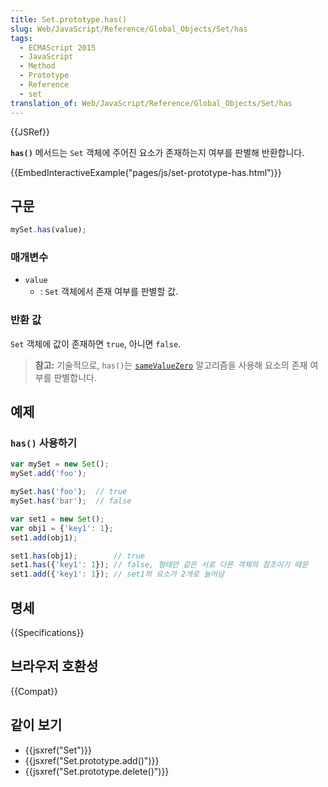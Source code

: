 ```yaml
---
title: Set.prototype.has()
slug: Web/JavaScript/Reference/Global_Objects/Set/has
tags:
  - ECMAScript 2015
  - JavaScript
  - Method
  - Prototype
  - Reference
  - set
translation_of: Web/JavaScript/Reference/Global_Objects/Set/has
---
```


{{JSRef}}

**`has()`** 메서드는 `Set` 객체에 주어진 요소가 존재하는지 여부를 판별해 반환합니다.

{{EmbedInteractiveExample("pages/js/set-prototype-has.html")}}

## 구문

```js
mySet.has(value);
```

### 매개변수

- `value`
  - : `Set` 객체에서 존재 여부를 판별할 값.

### 반환 값

`Set` 객체에 값이 존재하면 `true`, 아니면 `false`.

> **참고:** 기술적으로, `has()`는 [`sameValueZero`](/ko/docs/Web/JavaScript/Equality_comparisons_and_sameness#등가0_같음) 알고리즘을 사용해 요소의 존재 여부를 판별합니다.

## 예제

### `has()` 사용하기

```js
var mySet = new Set();
mySet.add('foo');

mySet.has('foo');  // true
mySet.has('bar');  // false

var set1 = new Set();
var obj1 = {'key1': 1};
set1.add(obj1);

set1.has(obj1);        // true
set1.has({'key1': 1}); // false, 형태만 같은 서로 다른 객체의 참조이기 때문
set1.add({'key1': 1}); // set1의 요소가 2개로 늘어남
```

## 명세

{{Specifications}}

## 브라우저 호환성

{{Compat}}

## 같이 보기

- {{jsxref("Set")}}
- {{jsxref("Set.prototype.add()")}}
- {{jsxref("Set.prototype.delete()")}}
